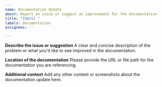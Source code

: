 ```yaml
---
name: Documentation Update
about: Report an issue or suggest an improvement for the documentation
title: "[DOCS] "
labels: documentation
assignees: ''

---
```


**Describe the issue or suggestion**
A clear and concise description of the problem or what you'd like to see improved in the documentation.

**Location of the documentation**
Please provide the URL or file path for the documentation you are referencing.

**Additional context**
Add any other context or screenshots about the documentation update here. 
